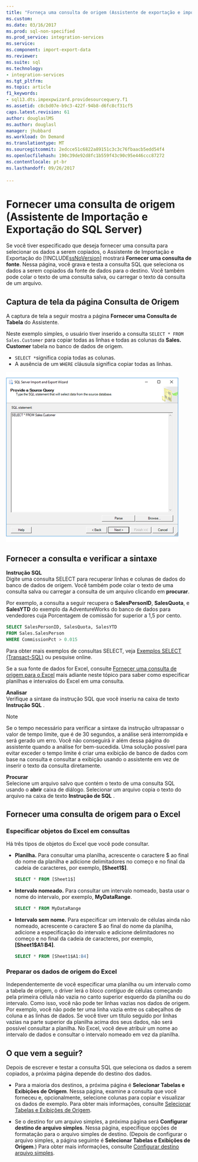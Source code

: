 ```yaml
---
title: "Forneça uma consulta de origem (Assistente de exportação e importação do SQL Server) | Microsoft Docs"
ms.custom: 
ms.date: 03/16/2017
ms.prod: sql-non-specified
ms.prod_service: integration-services
ms.service: 
ms.component: import-export-data
ms.reviewer: 
ms.suite: sql
ms.technology:
- integration-services
ms.tgt_pltfrm: 
ms.topic: article
f1_keywords:
- sql13.dts.impexpwizard.providesourcequery.f1
ms.assetid: c8cbd07e-b9c3-422f-94b8-d6fc8cf31cf5
caps.latest.revision: 61
author: douglaslMS
ms.author: douglasl
manager: jhubbard
ms.workload: On Demand
ms.translationtype: MT
ms.sourcegitcommit: 2edcce51c6822a89151c3c3c76fbaacb5edd54f4
ms.openlocfilehash: 190c39de92d8fc1b559f43c90c95e446ccc87272
ms.contentlocale: pt-br
ms.lasthandoff: 09/26/2017

---
```

# <a name="provide-a-source-query-sql-server-import-and-export-wizard"></a>Fornecer uma consulta de origem (Assistente de Importação e Exportação do SQL Server)
Se você tiver especificado que deseja fornecer uma consulta para selecionar os dados a serem copiados, o Assistente de Importação e Exportação do [!INCLUDE[ssNoVersion](../../includes/ssnoversion-md.md)] mostrará **Fornecer uma consulta de fonte**. Nessa página, você grava e testa a consulta SQL que seleciona os dados a serem copiados da fonte de dados para o destino. Você também pode colar o texto de uma consulta salva, ou carregar o texto da consulta de um arquivo.

## <a name="screen-shot-of-the-source-query-page"></a>Captura de tela da página Consulta de Origem  
A captura de tela a seguir mostra a página **Fornecer uma Consulta de Tabela** do Assistente.
 
Neste exemplo simples, o usuário tiver inserido a consulta `SELECT * FROM Sales.Customer` para copiar todas as linhas e todas as colunas da **Sales. Customer** tabela no banco de dados de origem.
-   `SELECT *`significa copia todas as colunas.
-   A ausência de um `WHERE` cláusula significa copiar todas as linhas.
  
 ![Página de consulta de fonte do Assistente de importação e exportação](../../integration-services/import-export-data/media/source-query.png "página de consulta de fonte do Assistente de importação e exportação")  

## <a name="provide-the-query-and-check-its-syntax"></a>Fornecer a consulta e verificar a sintaxe
**Instrução SQL**  
 Digite uma consulta SELECT para recuperar linhas e colunas de dados do banco de dados de origem. Você também pode colar o texto de uma consulta salva ou carregar a consulta de um arquivo clicando em **procurar**. 
  
 Por exemplo, a consulta a seguir recupera o **SalesPersonID**, **SalesQuota**, e **SalesYTD** do exemplo da AdventureWorks do banco de dados para vendedores cuja Porcentagem de comissão for superior a 1,5 por cento.  
  
```sql
SELECT SalesPersonID, SalesQuota, SalesYTD  
FROM Sales.SalesPerson  
WHERE CommissionPct > 0.015  
```  

Para obter mais exemplos de consultas SELECT, veja [Exemplos SELECT &#40;Transact-SQL&#41;](../../t-sql/queries/select-examples-transact-sql.md) ou pesquise online.  

Se a sua fonte de dados for Excel, consulte [Fornecer uma consulta de origem para o Excel](#excelQueries) mais adiante neste tópico para saber como especificar planilhas e intervalos do Excel em uma consulta.
  
 **Analisar**  
 Verifique a sintaxe da instrução SQL que você inseriu na caixa de texto **Instrução SQL** .  
  
> [!NOTE]
> Se o tempo necessário para verificar a sintaxe da instrução ultrapassar o valor de tempo limite, que é de 30 segundos, a análise será interrompida e será gerado um erro. Você não conseguirá ir além dessa página do assistente quando a análise for bem-sucedida. Uma solução possível para evitar exceder o tempo limite é criar uma exibição de banco de dados com base na consulta e consultar a exibição usando o assistente em vez de inserir o texto da consulta diretamente.  
  
 **Procurar**  
 Selecione um arquivo salvo que contém o texto de uma consulta SQL usando o **abrir** caixa de diálogo. Selecionar um arquivo copia o texto do arquivo na caixa de texto **Instrução de SQL** .  
 
## <a name="excelQueries"></a> Fornecer uma consulta de origem para o Excel
### <a name="specify-excel-objects-in-queries"></a>Especificar objetos do Excel em consultas
Há três tipos de objetos do Excel que você pode consultar.
-   **Planilha.** Para consultar uma planilha, acrescente o caractere $ ao final do nome da planilha e adicione delimitadores no começo e no final da cadeia de caracteres, por exemplo, **[Sheet1$]**.

    ```sql
    SELECT * FROM [Sheet1$]
    ```

-   **Intervalo nomeado.** Para consultar um intervalo nomeado, basta usar o nome do intervalo, por exemplo, **MyDataRange**.
    
    ```sql
    SELECT * FROM MyDataRange
    ```

-   **Intervalo sem nome.** Para especificar um intervalo de células ainda não nomeado, acrescente o caractere $ ao final do nome da planilha, adicione a especificação do intervalo e adicione delimitadores no começo e no final da cadeia de caracteres, por exemplo, **[Sheet1$A1:B4]**.

    ```sql
    SELECT * FROM [Sheet1$A1:B4]
    ```

### <a name="prepare-the-excel-source-data"></a>Preparar os dados de origem do Excel
Independentemente de você especificar uma planilha ou um intervalo como a tabela de origem, o driver lerá o bloco *contíguo* de células começando pela primeira célula não vazia no canto superior esquerdo da planilha ou do intervalo. Como isso, você não pode ter linhas vazias nos dados de origem. Por exemplo, você não pode ter uma linha vazia entre os cabeçalhos de coluna e as linhas de dados. Se você tiver um título seguido por linhas vazias na parte superior da planilha acima dos seus dados, não será possível consultar a planilha. No Excel, você deve atribuir um nome ao intervalo de dados e consultar o intervalo nomeado em vez da planilha.

## <a name="whats-next"></a>O que vem a seguir?  
 Depois de escrever e testar a consulta SQL que seleciona os dados a serem copiados, a próxima página depende do destino dos dados.  
  
-   Para a maioria dos destinos, a próxima página é **Selecionar Tabelas e Exibições de Origem**. Nessa página, examine a consulta que você forneceu e, opcionalmente, selecione colunas para copiar e visualizar os dados de exemplo. Para obter mais informações, consulte [Selecionar Tabelas e Exibições de Origem](../../integration-services/import-export-data/select-source-tables-and-views-sql-server-import-and-export-wizard.md).  
  
-   Se o destino for um arquivo simples, a próxima página será **Configurar destino de arquivo simples**. Nessa página, especifique opções de formatação para o arquivo simples de destino. (Depois de configurar o arquivo simples, a página seguinte é **Selecionar Tabelas e Exibições de Origem**.) Para obter mais informações, consulte [Configurar destino arquivo simples](../../integration-services/import-export-data/configure-flat-file-destination-sql-server-import-and-export-wizard.md).  



